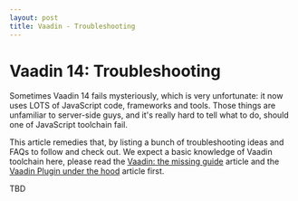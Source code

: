 ```yaml
---
layout: post
title: Vaadin - Troubleshooting
---
```


# Vaadin 14: Troubleshooting

Sometimes Vaadin 14 fails mysteriously, which is very unfortunate: it now uses
LOTS of JavaScript code, frameworks and tools. Those things are unfamiliar to server-side
guys, and it's really hard to tell what to do, should one of JavaScript toolchain fail.

This article remedies that, by listing a bunch of troubleshooting ideas and FAQs to
follow and check out. We expect a basic knowledge of Vaadin toolchain here, please
read the [Vaadin: the missing guide](../2020-6-24-Vaadin-the-missing-guide/) article
and the [Vaadin Plugin under the hood](../2020-6-25-Vaadin-Plugin-under-the-hood/) article first.

TBD
